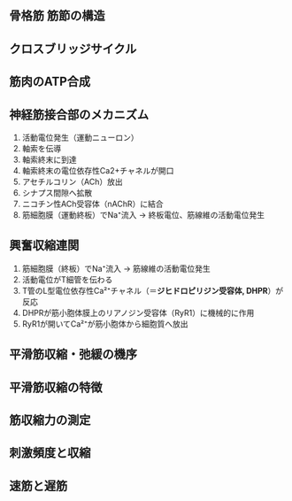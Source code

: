 ## 骨格筋 筋節の構造
## クロスブリッジサイクル
## 筋肉のATP合成
## 神経筋接合部のメカニズム
1. 活動電位発生（運動ニューロン）
2. 軸索を伝導
3. 軸索終末に到達
4. 軸索終末の電位依存性Ca2+チャネルが開口
5. アセチルコリン（ACh）放出
6. シナプス間隙へ拡散
7. ニコチン性ACh受容体（nAChR）に結合
8. 筋細胞膜（運動終板）でNa⁺流入 → 終板電位、筋線維の活動電位発生
## 興奮収縮連関
1. 筋細胞膜（終板）でNa⁺流入 → 筋線維の活動電位発生
2.  活動電位がT細管を伝わる
3. T管のL型電位依存性Ca²⁺チャネル（＝**ジヒドロピリジン受容体, DHPR**）が反応
4. DHPRが筋小胞体膜上のリアノジン受容体（RyR1）に機械的に作用
5. RyR1が開いてCa²⁺が筋小胞体から細胞質へ放出
## 平滑筋収縮・弛緩の機序
## 平滑筋収縮の特徴
## 筋収縮力の測定
## 刺激頻度と収縮
## 速筋と遅筋